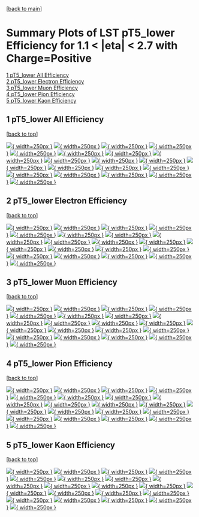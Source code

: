 [[back to main](./)]

# <a name="top"></a> Summary Plots of LST pT5_lower Efficiency for 1.1 < |eta| < 2.7 with Charge=Positive

[1 pT5_lower All Efficiency](#1)<br/>[2 pT5_lower Electron Efficiency](#2)<br/>[3 pT5_lower Muon Efficiency](#3)<br/>[4 pT5_lower Pion Efficiency](#4)<br/>[5 pT5_lower Kaon Efficiency](#5)<br/>



## <a name="1"></a> 1 pT5_lower All Efficiency

 [[back to top](#top)]

[![](../mtv/var/pT5_lower_xtr_0_1_eff_pt.png){ width=250px }](pT5_lower_xtr_0_1_eff_pt.html)
[![](../mtv/var/pT5_lower_xtr_0_1_eff_ptzoom.png){ width=250px }](pT5_lower_xtr_0_1_eff_ptzoom.html)
[![](../mtv/var/pT5_lower_xtr_0_1_eff_ptlow.png){ width=250px }](pT5_lower_xtr_0_1_eff_ptlow.html)
[![](../mtv/var/pT5_lower_xtr_0_1_eff_ptlowzoom.png){ width=250px }](pT5_lower_xtr_0_1_eff_ptlowzoom.html)
[![](../mtv/var/pT5_lower_xtr_0_1_eff_ptmtv.png){ width=250px }](pT5_lower_xtr_0_1_eff_ptmtv.html)
[![](../mtv/var/pT5_lower_xtr_0_1_eff_ptmtvzoom.png){ width=250px }](pT5_lower_xtr_0_1_eff_ptmtvzoom.html)
[![](../mtv/var/pT5_lower_xtr_0_1_eff_eta.png){ width=250px }](pT5_lower_xtr_0_1_eff_eta.html)
[![](../mtv/var/pT5_lower_xtr_0_1_eff_etazoom.png){ width=250px }](pT5_lower_xtr_0_1_eff_etazoom.html)
[![](../mtv/var/pT5_lower_xtr_0_1_eff_etacoarse.png){ width=250px }](pT5_lower_xtr_0_1_eff_etacoarse.html)
[![](../mtv/var/pT5_lower_xtr_0_1_eff_etacoarsezoom.png){ width=250px }](pT5_lower_xtr_0_1_eff_etacoarsezoom.html)
[![](../mtv/var/pT5_lower_xtr_0_1_eff_phi.png){ width=250px }](pT5_lower_xtr_0_1_eff_phi.html)
[![](../mtv/var/pT5_lower_xtr_0_1_eff_phizoom.png){ width=250px }](pT5_lower_xtr_0_1_eff_phizoom.html)
[![](../mtv/var/pT5_lower_xtr_0_1_eff_phicoarse.png){ width=250px }](pT5_lower_xtr_0_1_eff_phicoarse.html)
[![](../mtv/var/pT5_lower_xtr_0_1_eff_phicoarsezoom.png){ width=250px }](pT5_lower_xtr_0_1_eff_phicoarsezoom.html)
[![](../mtv/var/pT5_lower_xtr_0_1_eff_dxy.png){ width=250px }](pT5_lower_xtr_0_1_eff_dxy.html)
[![](../mtv/var/pT5_lower_xtr_0_1_eff_dxycoarse.png){ width=250px }](pT5_lower_xtr_0_1_eff_dxycoarse.html)
[![](../mtv/var/pT5_lower_xtr_0_1_eff_dxycoarsezoom.png){ width=250px }](pT5_lower_xtr_0_1_eff_dxycoarsezoom.html)
[![](../mtv/var/pT5_lower_xtr_0_1_eff_dz.png){ width=250px }](pT5_lower_xtr_0_1_eff_dz.html)
[![](../mtv/var/pT5_lower_xtr_0_1_eff_dzcoarse.png){ width=250px }](pT5_lower_xtr_0_1_eff_dzcoarse.html)
[![](../mtv/var/pT5_lower_xtr_0_1_eff_dzcoarsezoom.png){ width=250px }](pT5_lower_xtr_0_1_eff_dzcoarsezoom.html)


## <a name="2"></a> 2 pT5_lower Electron Efficiency

 [[back to top](#top)]

[![](../mtv/var/pT5_lower_xtr_11_1_eff_pt.png){ width=250px }](pT5_lower_xtr_11_1_eff_pt.html)
[![](../mtv/var/pT5_lower_xtr_11_1_eff_ptzoom.png){ width=250px }](pT5_lower_xtr_11_1_eff_ptzoom.html)
[![](../mtv/var/pT5_lower_xtr_11_1_eff_ptlow.png){ width=250px }](pT5_lower_xtr_11_1_eff_ptlow.html)
[![](../mtv/var/pT5_lower_xtr_11_1_eff_ptlowzoom.png){ width=250px }](pT5_lower_xtr_11_1_eff_ptlowzoom.html)
[![](../mtv/var/pT5_lower_xtr_11_1_eff_ptmtv.png){ width=250px }](pT5_lower_xtr_11_1_eff_ptmtv.html)
[![](../mtv/var/pT5_lower_xtr_11_1_eff_ptmtvzoom.png){ width=250px }](pT5_lower_xtr_11_1_eff_ptmtvzoom.html)
[![](../mtv/var/pT5_lower_xtr_11_1_eff_eta.png){ width=250px }](pT5_lower_xtr_11_1_eff_eta.html)
[![](../mtv/var/pT5_lower_xtr_11_1_eff_etazoom.png){ width=250px }](pT5_lower_xtr_11_1_eff_etazoom.html)
[![](../mtv/var/pT5_lower_xtr_11_1_eff_etacoarse.png){ width=250px }](pT5_lower_xtr_11_1_eff_etacoarse.html)
[![](../mtv/var/pT5_lower_xtr_11_1_eff_etacoarsezoom.png){ width=250px }](pT5_lower_xtr_11_1_eff_etacoarsezoom.html)
[![](../mtv/var/pT5_lower_xtr_11_1_eff_phi.png){ width=250px }](pT5_lower_xtr_11_1_eff_phi.html)
[![](../mtv/var/pT5_lower_xtr_11_1_eff_phizoom.png){ width=250px }](pT5_lower_xtr_11_1_eff_phizoom.html)
[![](../mtv/var/pT5_lower_xtr_11_1_eff_phicoarse.png){ width=250px }](pT5_lower_xtr_11_1_eff_phicoarse.html)
[![](../mtv/var/pT5_lower_xtr_11_1_eff_phicoarsezoom.png){ width=250px }](pT5_lower_xtr_11_1_eff_phicoarsezoom.html)
[![](../mtv/var/pT5_lower_xtr_11_1_eff_dxy.png){ width=250px }](pT5_lower_xtr_11_1_eff_dxy.html)
[![](../mtv/var/pT5_lower_xtr_11_1_eff_dxycoarse.png){ width=250px }](pT5_lower_xtr_11_1_eff_dxycoarse.html)
[![](../mtv/var/pT5_lower_xtr_11_1_eff_dxycoarsezoom.png){ width=250px }](pT5_lower_xtr_11_1_eff_dxycoarsezoom.html)
[![](../mtv/var/pT5_lower_xtr_11_1_eff_dz.png){ width=250px }](pT5_lower_xtr_11_1_eff_dz.html)
[![](../mtv/var/pT5_lower_xtr_11_1_eff_dzcoarse.png){ width=250px }](pT5_lower_xtr_11_1_eff_dzcoarse.html)
[![](../mtv/var/pT5_lower_xtr_11_1_eff_dzcoarsezoom.png){ width=250px }](pT5_lower_xtr_11_1_eff_dzcoarsezoom.html)


## <a name="3"></a> 3 pT5_lower Muon Efficiency

 [[back to top](#top)]

[![](../mtv/var/pT5_lower_xtr_13_1_eff_pt.png){ width=250px }](pT5_lower_xtr_13_1_eff_pt.html)
[![](../mtv/var/pT5_lower_xtr_13_1_eff_ptzoom.png){ width=250px }](pT5_lower_xtr_13_1_eff_ptzoom.html)
[![](../mtv/var/pT5_lower_xtr_13_1_eff_ptlow.png){ width=250px }](pT5_lower_xtr_13_1_eff_ptlow.html)
[![](../mtv/var/pT5_lower_xtr_13_1_eff_ptlowzoom.png){ width=250px }](pT5_lower_xtr_13_1_eff_ptlowzoom.html)
[![](../mtv/var/pT5_lower_xtr_13_1_eff_ptmtv.png){ width=250px }](pT5_lower_xtr_13_1_eff_ptmtv.html)
[![](../mtv/var/pT5_lower_xtr_13_1_eff_ptmtvzoom.png){ width=250px }](pT5_lower_xtr_13_1_eff_ptmtvzoom.html)
[![](../mtv/var/pT5_lower_xtr_13_1_eff_eta.png){ width=250px }](pT5_lower_xtr_13_1_eff_eta.html)
[![](../mtv/var/pT5_lower_xtr_13_1_eff_etazoom.png){ width=250px }](pT5_lower_xtr_13_1_eff_etazoom.html)
[![](../mtv/var/pT5_lower_xtr_13_1_eff_etacoarse.png){ width=250px }](pT5_lower_xtr_13_1_eff_etacoarse.html)
[![](../mtv/var/pT5_lower_xtr_13_1_eff_etacoarsezoom.png){ width=250px }](pT5_lower_xtr_13_1_eff_etacoarsezoom.html)
[![](../mtv/var/pT5_lower_xtr_13_1_eff_phi.png){ width=250px }](pT5_lower_xtr_13_1_eff_phi.html)
[![](../mtv/var/pT5_lower_xtr_13_1_eff_phizoom.png){ width=250px }](pT5_lower_xtr_13_1_eff_phizoom.html)
[![](../mtv/var/pT5_lower_xtr_13_1_eff_phicoarse.png){ width=250px }](pT5_lower_xtr_13_1_eff_phicoarse.html)
[![](../mtv/var/pT5_lower_xtr_13_1_eff_phicoarsezoom.png){ width=250px }](pT5_lower_xtr_13_1_eff_phicoarsezoom.html)
[![](../mtv/var/pT5_lower_xtr_13_1_eff_dxy.png){ width=250px }](pT5_lower_xtr_13_1_eff_dxy.html)
[![](../mtv/var/pT5_lower_xtr_13_1_eff_dxycoarse.png){ width=250px }](pT5_lower_xtr_13_1_eff_dxycoarse.html)
[![](../mtv/var/pT5_lower_xtr_13_1_eff_dxycoarsezoom.png){ width=250px }](pT5_lower_xtr_13_1_eff_dxycoarsezoom.html)
[![](../mtv/var/pT5_lower_xtr_13_1_eff_dz.png){ width=250px }](pT5_lower_xtr_13_1_eff_dz.html)
[![](../mtv/var/pT5_lower_xtr_13_1_eff_dzcoarse.png){ width=250px }](pT5_lower_xtr_13_1_eff_dzcoarse.html)
[![](../mtv/var/pT5_lower_xtr_13_1_eff_dzcoarsezoom.png){ width=250px }](pT5_lower_xtr_13_1_eff_dzcoarsezoom.html)


## <a name="4"></a> 4 pT5_lower Pion Efficiency

 [[back to top](#top)]

[![](../mtv/var/pT5_lower_xtr_211_1_eff_pt.png){ width=250px }](pT5_lower_xtr_211_1_eff_pt.html)
[![](../mtv/var/pT5_lower_xtr_211_1_eff_ptzoom.png){ width=250px }](pT5_lower_xtr_211_1_eff_ptzoom.html)
[![](../mtv/var/pT5_lower_xtr_211_1_eff_ptlow.png){ width=250px }](pT5_lower_xtr_211_1_eff_ptlow.html)
[![](../mtv/var/pT5_lower_xtr_211_1_eff_ptlowzoom.png){ width=250px }](pT5_lower_xtr_211_1_eff_ptlowzoom.html)
[![](../mtv/var/pT5_lower_xtr_211_1_eff_ptmtv.png){ width=250px }](pT5_lower_xtr_211_1_eff_ptmtv.html)
[![](../mtv/var/pT5_lower_xtr_211_1_eff_ptmtvzoom.png){ width=250px }](pT5_lower_xtr_211_1_eff_ptmtvzoom.html)
[![](../mtv/var/pT5_lower_xtr_211_1_eff_eta.png){ width=250px }](pT5_lower_xtr_211_1_eff_eta.html)
[![](../mtv/var/pT5_lower_xtr_211_1_eff_etazoom.png){ width=250px }](pT5_lower_xtr_211_1_eff_etazoom.html)
[![](../mtv/var/pT5_lower_xtr_211_1_eff_etacoarse.png){ width=250px }](pT5_lower_xtr_211_1_eff_etacoarse.html)
[![](../mtv/var/pT5_lower_xtr_211_1_eff_etacoarsezoom.png){ width=250px }](pT5_lower_xtr_211_1_eff_etacoarsezoom.html)
[![](../mtv/var/pT5_lower_xtr_211_1_eff_phi.png){ width=250px }](pT5_lower_xtr_211_1_eff_phi.html)
[![](../mtv/var/pT5_lower_xtr_211_1_eff_phizoom.png){ width=250px }](pT5_lower_xtr_211_1_eff_phizoom.html)
[![](../mtv/var/pT5_lower_xtr_211_1_eff_phicoarse.png){ width=250px }](pT5_lower_xtr_211_1_eff_phicoarse.html)
[![](../mtv/var/pT5_lower_xtr_211_1_eff_phicoarsezoom.png){ width=250px }](pT5_lower_xtr_211_1_eff_phicoarsezoom.html)
[![](../mtv/var/pT5_lower_xtr_211_1_eff_dxy.png){ width=250px }](pT5_lower_xtr_211_1_eff_dxy.html)
[![](../mtv/var/pT5_lower_xtr_211_1_eff_dxycoarse.png){ width=250px }](pT5_lower_xtr_211_1_eff_dxycoarse.html)
[![](../mtv/var/pT5_lower_xtr_211_1_eff_dxycoarsezoom.png){ width=250px }](pT5_lower_xtr_211_1_eff_dxycoarsezoom.html)
[![](../mtv/var/pT5_lower_xtr_211_1_eff_dz.png){ width=250px }](pT5_lower_xtr_211_1_eff_dz.html)
[![](../mtv/var/pT5_lower_xtr_211_1_eff_dzcoarse.png){ width=250px }](pT5_lower_xtr_211_1_eff_dzcoarse.html)
[![](../mtv/var/pT5_lower_xtr_211_1_eff_dzcoarsezoom.png){ width=250px }](pT5_lower_xtr_211_1_eff_dzcoarsezoom.html)


## <a name="5"></a> 5 pT5_lower Kaon Efficiency

 [[back to top](#top)]

[![](../mtv/var/pT5_lower_xtr_321_1_eff_pt.png){ width=250px }](pT5_lower_xtr_321_1_eff_pt.html)
[![](../mtv/var/pT5_lower_xtr_321_1_eff_ptzoom.png){ width=250px }](pT5_lower_xtr_321_1_eff_ptzoom.html)
[![](../mtv/var/pT5_lower_xtr_321_1_eff_ptlow.png){ width=250px }](pT5_lower_xtr_321_1_eff_ptlow.html)
[![](../mtv/var/pT5_lower_xtr_321_1_eff_ptlowzoom.png){ width=250px }](pT5_lower_xtr_321_1_eff_ptlowzoom.html)
[![](../mtv/var/pT5_lower_xtr_321_1_eff_ptmtv.png){ width=250px }](pT5_lower_xtr_321_1_eff_ptmtv.html)
[![](../mtv/var/pT5_lower_xtr_321_1_eff_ptmtvzoom.png){ width=250px }](pT5_lower_xtr_321_1_eff_ptmtvzoom.html)
[![](../mtv/var/pT5_lower_xtr_321_1_eff_eta.png){ width=250px }](pT5_lower_xtr_321_1_eff_eta.html)
[![](../mtv/var/pT5_lower_xtr_321_1_eff_etazoom.png){ width=250px }](pT5_lower_xtr_321_1_eff_etazoom.html)
[![](../mtv/var/pT5_lower_xtr_321_1_eff_etacoarse.png){ width=250px }](pT5_lower_xtr_321_1_eff_etacoarse.html)
[![](../mtv/var/pT5_lower_xtr_321_1_eff_etacoarsezoom.png){ width=250px }](pT5_lower_xtr_321_1_eff_etacoarsezoom.html)
[![](../mtv/var/pT5_lower_xtr_321_1_eff_phi.png){ width=250px }](pT5_lower_xtr_321_1_eff_phi.html)
[![](../mtv/var/pT5_lower_xtr_321_1_eff_phizoom.png){ width=250px }](pT5_lower_xtr_321_1_eff_phizoom.html)
[![](../mtv/var/pT5_lower_xtr_321_1_eff_phicoarse.png){ width=250px }](pT5_lower_xtr_321_1_eff_phicoarse.html)
[![](../mtv/var/pT5_lower_xtr_321_1_eff_phicoarsezoom.png){ width=250px }](pT5_lower_xtr_321_1_eff_phicoarsezoom.html)
[![](../mtv/var/pT5_lower_xtr_321_1_eff_dxy.png){ width=250px }](pT5_lower_xtr_321_1_eff_dxy.html)
[![](../mtv/var/pT5_lower_xtr_321_1_eff_dxycoarse.png){ width=250px }](pT5_lower_xtr_321_1_eff_dxycoarse.html)
[![](../mtv/var/pT5_lower_xtr_321_1_eff_dxycoarsezoom.png){ width=250px }](pT5_lower_xtr_321_1_eff_dxycoarsezoom.html)
[![](../mtv/var/pT5_lower_xtr_321_1_eff_dz.png){ width=250px }](pT5_lower_xtr_321_1_eff_dz.html)
[![](../mtv/var/pT5_lower_xtr_321_1_eff_dzcoarse.png){ width=250px }](pT5_lower_xtr_321_1_eff_dzcoarse.html)
[![](../mtv/var/pT5_lower_xtr_321_1_eff_dzcoarsezoom.png){ width=250px }](pT5_lower_xtr_321_1_eff_dzcoarsezoom.html)

